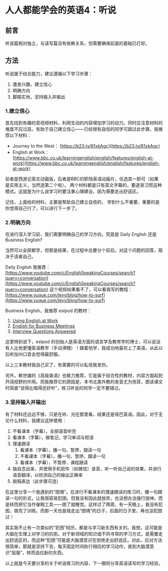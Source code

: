 # 人人都能学会的英语4：听说
## 前言
听说篇相对独立，与读写篇没有依赖关系，但需要确保前面的基础已打好。
## 方法
听说属于综合能力，建议遵循以下学习步骤：

1. 激发兴趣，建立信心
2. 明确方向
3. 脚踏实地，坚持输入并输出
### 1.建立信心
首先找到有趣的音视频材料，利用生动的内容增加学习的动力。同时应注意材料的难度不应过高，有助于自己建立信心——已经很有自信的同学可跳过此步骤。我推荐以下材料：

- Journey to the West： [https://b23.tv/61xkAgc](https://b23.tv/61xkAgc)
- English at Work：[https://www.bbc.co.uk/learningenglish/english/features/english-at-work](https://www.bbc.co.uk/learningenglish/english/features/english-at-work)

前者是西游记英文动画版，后者是BBC的职场英语动画片，任选其一即可（如果是实用主义，当然选第二个啦）。
两个材料都是只有英文字幕的，要逐渐习惯这种模式。这就是为什么说学习时要注重心理建设，因为需要走出舒适区。

记住，上面给的材料，主要是帮助自己建立自信的， 学到什么不重要，重要的是你觉得自己行了，可以进行下一步了。
### 2.明确方向
在进行深入学习前，我们需要明确自己的学习方向，究竟是 Daily English 还是 Business English?

当然可以全部都学，但那是结果，在过程中总要分个前后。对这个问题的回答，取决于读者自己。

Daily English 我推荐：[https://www.youtube.com/c/EnglishSpeakingCourses/search?query=conversation](https://www.youtube.com/c/EnglishSpeakingCourses/search?query=conversation)
这个视频如果看不了，可以看我写的教程：[https://www.yuque.com/levy/blog/how-to-surf](https://www.yuque.com/levy/blog/how-to-surf)

Business English，我推荐 eslpod 的教材：

1. [Using English at Work](https://secure3.eslpod.com/product/using-english-at-work/)
2. [English for Business Meetings](https://secure3.eslpod.com/product/english-for-business-meetings/)
3. [Interview Questions Answered](https://secure3.eslpod.com/product/interview-questions-answered/)

这里特别说下，eslpod 的创始人是英语方面的语言学及教育学的博士，可以说没有人比他更懂英语教学（手动滑稽）！跟着他学，我成功地喜欢上了美语，从此以后听加州口音会觉得最舒服。

以上三本教材我自己买了，有需要的可以私信我发你。

另外，赖世雄的《高级美语》也极力推荐，它是属于综合性的教材，内容方面起到开阔视野的作用。而我推荐它的原因是，本书北美外教的发音尤为悦耳，朗读课文时简直“说得比唱得还好听”，练习听说的同学一定不要错过。
### 3.坚持输入并输出
有了材料还远远不够，只是在听、光在那里看，结果还是哑巴英语。因此，对于无论什么材料，我建议这样使用：

1. 不看课本（字幕），全部语音听完
2. 看课本（字幕），做笔记，学习单词与短语
3. 慢速跟读
   1. 看课本（字幕），播一句，暂停，跟读一句
   2. 不看课本（字幕），播一句，暂停，跟读一句
   3. 看课本（字幕），不暂停，课程跟读
4. 独自念出来，并使用手机软件（如微信）录音，听一听自己说的效果，并进行语音翻译，以检测自己的输出正确率
5. 脱稿表达（此步骤可选）

在这里分享一个我遇到的“困境”。在进行不看课本的慢速跟读的练习时，播一句跟读一句的形式，让我很容易犯困。但我没有因此就放弃，也没想办法强行提神，而是转而把它当作催眠工具——困了就睡觉。这样过了两周，有一天晚上，我没有犯困，做完了训练。而那一天也是我走出“困境”的日子，后面的日子里，再也没犯困过！

其实我不止有一次类似的“犯困”经历，都是与学习新东西有关的。我想，这可能是大脑在生理上对学习的抗拒。对于新领域的知识或不同寻常的学习方式，是需要走出舒适区的，而这种“犯困”可能是大脑潜意识在拒绝走出舒适区。对此，应对方法很简单，那就是坚持下去，每天固定时间执行相应的学习动作，直到大脑潜意识“屈服”，转而适应新的东西。

以上就是今天要分享的关于听说练习的内容，下一期将分享英语读写的学习经验。
